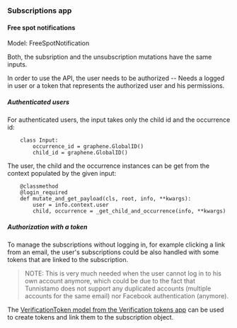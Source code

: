 ### Subscriptions app

#### Free spot notifications

Model: FreeSpotNotification

Both, the subsription and the unsubscription mutations have the same inputs.

In order to use the API, the user needs to be authorized -- Needs a logged in user or a token that represents the authorized user and his permissions.

##### Authenticated users

For authenticated users, the input takes only the child id and the occurrence id:

```
    class Input:
        occurrence_id = graphene.GlobalID()
        child_id = graphene.GlobalID()
```

The user, the child and the occurrence instances can be get from the context populated by the given input:

```
    @classmethod
    @login_required
    def mutate_and_get_payload(cls, root, info, **kwargs):
        user = info.context.user
        child, occurrence = _get_child_and_occurrence(info, **kwargs)
```

##### Authorization with a token

To manage the subscriptions without logging in, for example clicking a link from an email, the user's subscriptions could be also handled with some tokens that are linked to the subscription.

> NOTE: This is very much needed when the user cannot log in to his own account anymore, which could be due to the fact that Tunnistamo does not support any duplicated accounts (multiple accounts for the same email) nor Facebook authentication (anymore).

The [VerificationToken model from the Verification tokens app](../verification_tokens/models.py) can be used to create tokens and link them to the subscription object.

